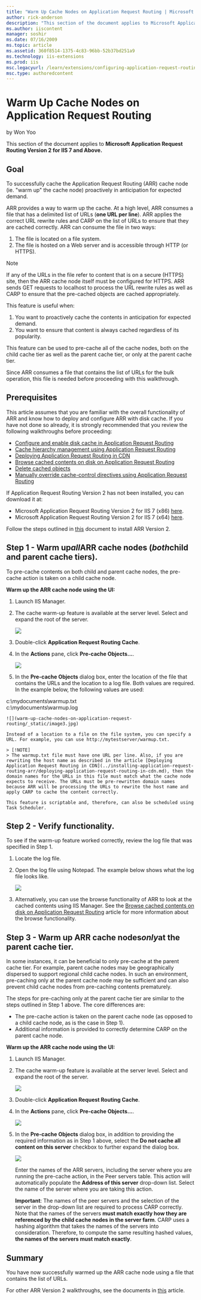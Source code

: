 ```yaml
---
title: "Warm Up Cache Nodes on Application Request Routing | Microsoft Docs"
author: rick-anderson
description: "This section of the document applies to Microsoft Application Request Routing Version 2 for IIS 7 and Above. Goal To successfully cache the Application Reque..."
ms.author: iiscontent
manager: soshir
ms.date: 07/16/2009
ms.topic: article
ms.assetid: 360f8514-1375-4c83-96bb-52b37bd251a9
ms.technology: iis-extensions
ms.prod: iis
msc.legacyurl: /learn/extensions/configuring-application-request-routing-arr/warm-up-cache-nodes-on-application-request-routing
msc.type: authoredcontent
---
```

Warm Up Cache Nodes on Application Request Routing
====================
by Won Yoo

This section of the document applies to **Microsoft Application Request Routing Version 2 for IIS 7 and Above.**

## Goal

To successfully cache the Application Request Routing (ARR) cache node (ie. "warm up" the cache node) proactively in anticipation for expected demand.

ARR provides a way to warm up the cache. At a high level, ARR consumes a file that has a delimited list of URLs (**one URL per line**). ARR applies the correct URL rewrite rules and CARP on the list of URLs to ensure that they are cached correctly. ARR can consume the file in two ways:

1. The file is located on a file system.
2. The file is hosted on a Web server and is accessible through HTTP (or HTTPS).

> [!NOTE]
> If any of the URLs in the file refer to content that is on a secure (HTTPS) site, then the ARR cache node itself must be configured for HTTPS. ARR sends GET requests to localhost to process the URL rewrite rules as well as CARP to ensure that the pre-cached objects are cached appropriately.

This feature is useful when:

1. You want to proactively cache the contents in anticipation for expected demand.
2. You want to ensure that content is always cached regardless of its popularity.

This feature can be used to pre-cache all of the cache nodes, both on the child cache tier as well as the parent cache tier, or only at the parent cache tier.

Since ARR consumes a file that contains the list of URLs for the bulk operation, this file is needed before proceeding with this walkthrough.

## Prerequisites

This article assumes that you are familiar with the overall functionality of ARR and know how to deploy and configure ARR with disk cache. If you have not done so already, it is strongly recommended that you review the following walkthroughs before proceeding:

- [Configure and enable disk cache in Application Request Routing](configure-and-enable-disk-cache-in-application-request-routing.md)
- [Cache hierarchy management using Application Request Routing](cache-hierarchy-management-using-application-request-routing.md)
- [Deploying Application Request Routing in CDN](../installing-application-request-routing-arr/deploying-application-request-routing-in-cdn.md)
- [Browse cached contents on disk on Application Request Routing](browse-cached-contents-on-disk-on-application-request-routing.md)
- [Delete cached objects](delete-cached-objects.md)
- [Manually override cache-control directives using Application Request Routing](manually-override-cache-control-directives-using-application-request-routing.md)

If Application Request Routing Version 2 has not been installed, you can download it at:

- Microsoft Application Request Routing Version 2 for IIS 7 (x86) [here](https://download.microsoft.com/download/4/D/F/4DFDA851-515F-474E-BA7A-5802B3C95101/ARRv2_setup_x86.EXE).
- Microsoft Application Request Routing Version 2 for IIS 7 (x64) [here](https://download.microsoft.com/download/3/4/1/3415F3F9-5698-44FE-A072-D4AF09728390/ARRv2_setup_x64.EXE).

Follow the steps outlined in [this](../installing-application-request-routing-arr/install-application-request-routing-version-2.md) document to install ARR Version 2.

## Step 1 - Warm up*all*ARR cache nodes (*both*child and parent cache tiers).

To pre-cache contents on both child and parent cache nodes, the pre-cache action is taken on a child cache node.

**Warm up the ARR cache node using the UI:** 

1. Launch IIS Manager.
2. The cache warm-up feature is available at the server level. Select and expand the root of the server.

    ![](warm-up-cache-nodes-on-application-request-routing/_static/image1.jpg)
3. Double-click **Application Request Routing Cache**.
4. In the **Actions** pane, click **Pre-cache Objects...**.

    ![](warm-up-cache-nodes-on-application-request-routing/_static/image2.jpg)
5. In the **Pre-cache Objects** dialog box, enter the location of the file that contains the URLs and the location to a log file. Both values are required. In the example below, the following values are used:  
  
 c:\mydocuments\warmup.txt  
 c:\mydocuments\warmup.log

    ![](warm-up-cache-nodes-on-application-request-routing/_static/image3.jpg)

    Instead of a location to a file on the file system, you can specify a URL. For example, you can use http://mytestserver/warmup.txt.

    > [!NOTE]
    > The warmup.txt file must have one URL per line. Also, if you are rewriting the host name as described in the article [Deploying Application Request Routing in CDN](../installing-application-request-routing-arr/deploying-application-request-routing-in-cdn.md), then the domain names for the URLs in this file must match what the cache node expects to receive. The URLs must be pre-rewritten domain names because ARR will be processing the URLs to rewrite the host name and apply CARP to cache the content correctly.

    This feature is scriptable and, therefore, can also be scheduled using Task Scheduler.

## Step 2 - Verify functionality.

To see if the warm-up feature worked correctly, review the log file that was specified in Step 1.

1. Locate the log file.
2. Open the log file using Notepad. The example below shows what the log file looks like.

    ![](warm-up-cache-nodes-on-application-request-routing/_static/image4.jpg)
3. Alternatively, you can use the browse functionality of ARR to look at the cached contents using IIS Manager. See the [Browse cached contents on disk on Application Request Routing](browse-cached-contents-on-disk-on-application-request-routing.md) article for more information about the browse functionality.

## Step 3 - Warm up ARR cache nodes*only*at the parent cache tier.

In some instances, it can be beneficial to only pre-cache at the parent cache tier. For example, parent cache nodes may be geographically dispersed to support regional child cache nodes. In such an environment, pre-caching only at the parent cache node may be sufficient and can also prevent child cache nodes from pre-caching contents prematurely.

The steps for pre-caching only at the parent cache tier are similar to the steps outlined in Step 1 above. The core differences are:

- The pre-cache action is taken on the parent cache node (as opposed to a child cache node, as is the case in Step 1).
- Additional information is provided to correctly determine CARP on the parent cache node.

**Warm up the ARR cache node using the UI:** 

1. Launch IIS Manager.
2. The cache warm-up feature is available at the server level. Select and expand the root of the server.

    ![](warm-up-cache-nodes-on-application-request-routing/_static/image5.jpg)
3. Double-click **Application Request Routing Cache**.
4. In the **Actions** pane, click **Pre-cache Objects...**.

    ![](warm-up-cache-nodes-on-application-request-routing/_static/image6.jpg)
5. In the **Pre-cache Objects** dialog box, in addition to providing the required information as in Step 1 above, select the **Do not cache all content on this server** checkbox to further expand the dialog box.  
  
    ![](warm-up-cache-nodes-on-application-request-routing/_static/image7.jpg)

    Enter the names of the ARR servers, including the server where you are running the pre-cache action, in the Peer servers table. This action will automatically populate the **Address of this server** drop-down list. Select the name of the server where you are taking this action.

    **Important**: The names of the peer servers and the selection of the server in the drop-down list are required to process CARP correctly. Note that the names of the servers **must match exactly how they are referenced by the child cache nodes in the server farm**. CARP uses a hashing algorithm that takes the names of the servers into consideration. Therefore, to compute the same resulting hashed values, **the names of the servers must match exactly**.

## Summary

You have now successfully warmed up the ARR cache node using a file that contains the list of URLs.

For other ARR Version 2 walkthroughs, see the documents in [this](../planning-for-arr/application-request-routing-version-2-overview.md) article.